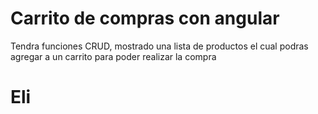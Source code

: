 # Carrito de compras con angular

Tendra funciones CRUD, mostrado una lista de productos el cual podras agregar a un carrito para poder realizar la compra


# Eli
